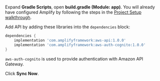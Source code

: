 Expand **Gradle Scripts**, open **build.gradle (Module: app)**. You will already have configured Amplify by following the steps in the [Project Setup walkthrough](~/lib/project-setup/create-application.md).

Add API by adding these libraries into the `dependencies` block:
```groovy
dependencies {
    implementation 'com.amplifyframework:aws-api:1.0.0'
    implementation 'com.amplifyframework:aws-auth-cognito:1.0.0'
}
```

`aws-auth-cognito` is used to provide authentication with Amazon API Gateway.

Click **Sync Now**.